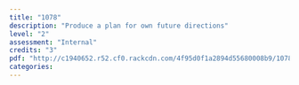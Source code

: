 ```yaml
---
title: "1078"
description: "Produce a plan for own future directions"
level: "2"
assessment: "Internal"
credits: "3"
pdf: "http://c1940652.r52.cf0.rackcdn.com/4f95d0f1a2894d55680008b9/10781.pdf"
categories:
---
```

